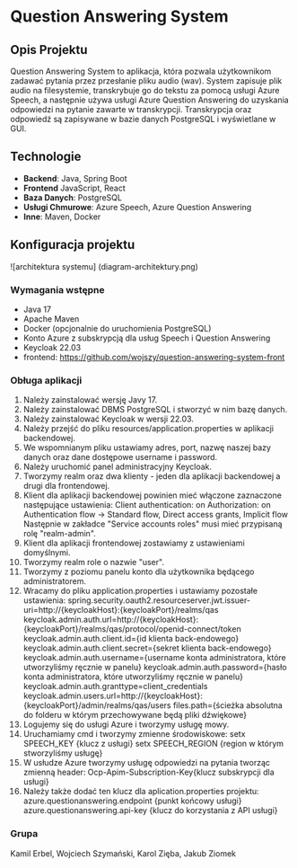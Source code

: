 # Question Answering System

## Opis Projektu

Question Answering System to aplikacja, która pozwala użytkownikom zadawać pytania przez przesłanie pliku audio (wav). 
System zapisuje plik audio na filesystemie, transkrybuje go do tekstu za pomocą usługi Azure Speech, 
a następnie używa usługi Azure Question Answering do uzyskania odpowiedzi na pytanie zawarte w transkrypcji. 
Transkrypcja oraz odpowiedź są zapisywane w bazie danych PostgreSQL i wyświetlane w GUI.

## Technologie
- **Backend**: Java, Spring Boot
- **Frontend** JavaScript, React
- **Baza Danych**: PostgreSQL
- **Usługi Chmurowe**: Azure Speech, Azure Question Answering
- **Inne**: Maven, Docker

## Konfiguracja projektu

![architektura systemu] (diagram-architektury.png)

### Wymagania wstępne

- Java 17
- Apache Maven
- Docker (opcjonalnie do uruchomienia PostgreSQL)
- Konto Azure z subskrypcją dla usług Speech i Question Answering
- Keycloak 22.03
- frontend: https://github.com/wojszy/question-answering-system-front

### Obługa aplikacji

1. Należy zainstalować wersję Javy 17.
2. Należy zainstalować DBMS PostgreSQL i stworzyć w nim bazę danych.
3. Należy zainstalować Keycloak w wersji 22.03.
4. Należy przejść do pliku resources/application.properties w aplikacji backendowej.
5. We wspomnianym pliku ustawiamy adres, port, nazwę naszej bazy danych oraz dane dostępowe username i password.
6. Należy uruchomić panel administracyjny Keycloak.
7. Tworzymy realm oraz dwa klienty - jeden dla aplikacji backendowej a drugi dla frontendowej.
8. Klient dla aplikacji backendowej powinien mieć włączone zaznaczone następujące ustawienia:
Client authentication: on
Authorization: on
Authentication flow -> Standard flow, Direct access grants, Implicit flow
Następnie w zakładce "Service accounts roles" musi mieć przypisaną rolę "realm-admin".
9. Klient dla aplikacji frontendowej zostawiamy z ustawieniami domyślnymi.
10. Tworzymy realm role o nazwie "user".
11. Tworzymy z poziomu panelu konto dla użytkownika będącego administratorem.
12. Wracamy do pliku application.properties i ustawiamy pozostałe ustawienia:
spring.security.oauth2.resourceserver.jwt.issuer-uri=http://{keycloakHost}:{keycloakPort}/realms/qas
keycloak.admin.auth.url=http://{keycloakHost}:{keycloakPort}/realms/qas/protocol/openid-connect/token
keycloak.admin.auth.client.id={id klienta back-endowego}
keycloak.admin.auth.client.secret={sekret klienta back-endowego}
keycloak.admin.auth.username={username konta administratora, które utworzyliśmy ręcznie w panelu}
keycloak.admin.auth.password={hasło konta administratora, które utworzyliśmy ręcznie w panelu}
keycloak.admin.auth.granttype=client_credentials
keycloak.admin.users.url=http://{keycloakHost}:{keycloakPort}/admin/realms/qas/users
files.path={ścieżka absolutna do folderu w którym przechowywane będą pliki dźwiękowe}
13. Logujemy się do usługi Azure i tworzymy usługę mowy.
14. Uruchamiamy cmd i tworzymy zmienne środowiskowe:
setx SPEECH_KEY {klucz z usługi}
setx SPEECH_REGION {region w którym stworzyliśmy usługę}
15. W usłudze Azure tworzymy usługę odpowiedzi na pytania tworząc zmienną header:
    Ocp-Apim-Subscription-Key{klucz subskrypcji dla usługi}
16. Należy także dodać ten klucz dla aplication.properties projektu:
    azure.questionanswering.endpoint {punkt końcowy usługi}
    azure.questionanswering.api-key {klucz do korzystania z API usługi}

### Grupa
Kamil Erbel, Wojciech Szymański, Karol Zięba, Jakub Ziomek
